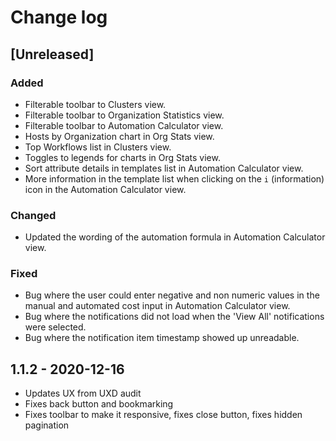 # Change log
## [Unreleased]
### Added
- Filterable toolbar to Clusters view.
- Filterable toolbar to Organization Statistics view.
- Filterable toolbar to Automation Calculator view.
- Hosts by Organization chart in Org Stats view.
- Top Workflows list in Clusters view.
- Toggles to legends for charts in Org Stats view.
- Sort attribute details in templates list in Automation Calculator view.
- More information in the template list when clicking on the `i` (information) icon in the Automation Calculator view.

### Changed
- Updated the wording of the automation formula in Automation Calculator view.

### Fixed
- Bug where the user could enter negative and non numeric values in the manual and automated cost input in Automation Calculator view.
- Bug where the notifications did not load when the 'View All' notifications were selected.
- Bug where the notification item timestamp showed up unreadable.

## 1.1.2 - 2020-12-16

* Updates UX from UXD audit
* Fixes back button and bookmarking
* Fixes toolbar to make it responsive, fixes close button, fixes hidden pagination
